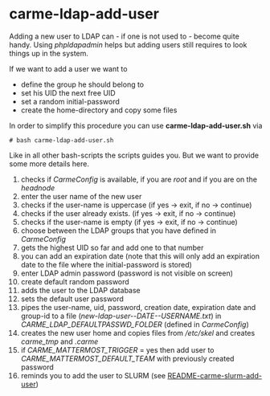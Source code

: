 # carme-ldap-add-user

Adding a new user to LDAP can - if one is not used to - become quite handy. Using _phpldapadmin_ helps but adding users still requires to look things up in the system.

If we want to add a user we want to

* define the group he should belong to
* set his UID the next free UID
* set a random initial-password
* create the home-directory and copy some files

In order to simplify this procedure you can use **carme-ldap-add-user.sh** via
```console
# bash carme-ldap-add-user.sh
```
Like in all other bash-scripts the scripts guides you. But we want to provide some more details here.

1. checks if _CarmeConfig_ is available, if you are _root_ and if you are on the _headnode_
2. enter the user name of the new user
3. checks if the user-name is uppercase
   (if yes -> exit, if no -> continue)
4. checks if the user already exists.
   (if yes -> exit, if no -> continue)
5. checks if the user-name is empty
   (if yes -> exit, if no -> continue)
6. choose between the LDAP groups that you have defined in _CarmeConfig_
7. gets the highest UID so far and add one to that number
8. you can add an expiration date (note that this will only add an expiration date to the file where the initial-password is stored)
9. enter LDAP admin password (password is not visible on screen)
10. create default random password
11. adds the user to the LDAP database
12. sets the default user password
13. pipes the user-name, uid, password, creation date, expiration date and group-id to a file (_new-ldap-user--DATE--USERNAME.txt_) in _CARME\_LDAP\_DEFAULTPASSWD\_FOLDER_ (defined in _CarmeConfig_)
14. creates the new user home and copies files from _/etc/skel_ and creates _carme\_tmp_ and _.carme_
15. if _CARME\_MATTERMOST\_TRIGGER_ = yes then
    add user to _CARME\_MATTERMOST\_DEFAULT\_TEAM_ with previously created password
16. reminds you to add the user to SLURM (see [README-carme-slurm-add-user](../carme-scripts-slurm-docu/README-carme-slurm-add-user.md))
